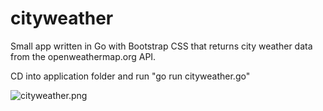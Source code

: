 # cityweather

Small app written in Go with Bootstrap CSS that returns city weather data from the openweathermap.org API.

CD into application folder and run "go run cityweather.go"

![cityweather.png](https://raw.github.com/tjaensch/cityweather/cityweather.png)